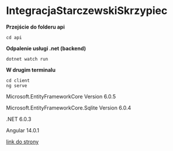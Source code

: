 # IntegracjaStarczewskiSkrzypiec

**Przejście do folderu api**
```
cd api
```
**Odpalenie usługi .net (backend)**
```
dotnet watch run
```

**W drugim terminalu**
```
cd client
ng serve 
```

Microsoft.EntityFrameworkCore Version 6.0.5

Microsoft.EntityFrameworkCore.Sqlite Version 6.0.4

.NET 6.0.3

Angular 14.0.1

[link do strony](https://localhost:4200)
